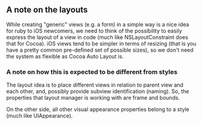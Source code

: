 ## A note on the layouts

While creating "generic" views (e.g. a form) in a simple way is a nice idea for ruby to iOS newcomers, we need to think of the possibility to easily express the layout of a view in code (much like NSLayoutConstraint does that for Cocoa). iOS views tend to be simpler in terms of resizing (that is you have a pretty common pre-defined set of possible sizes), so we don't need the system as flexible as Cocoa Auto Layout is.

### A note on how this is expected to be different from styles

The layout idea is to place different views in relation to parent view and each other, and, possibly provide subview identification (naming). So, the properties that layout manager is working with are frame and bounds.

On the other side, all other visual appearance properties belong to a style (much like UIAppearance).